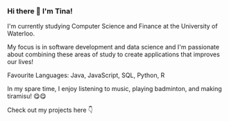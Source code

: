 ### Hi there 👋 I'm Tina! 

I'm currently studying Computer Science and Finance at the University of Waterloo.

My focus is in software development and data science and I'm passionate about combining these areas of study to create applications that improves our lives!

Favourite Languages: Java, JavaScript, SQL, Python, R

In my spare time, I enjoy listening to music, playing badminton, and making tiramisu! :yum::yum:

Check out my projects here :point_down:
